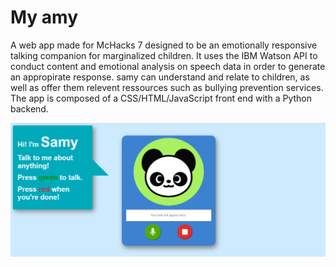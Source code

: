 # My amy
A web app made for McHacks 7 designed to be an emotionally responsive talking companion for marginalized children. It uses the IBM Watson API to conduct content and emotional analysis on speech data in order to generate an appropirate response. samy can understand and relate to children, as well as offer them relevent ressources such as bullying prevention services. The app is composed of a CSS/HTML/JavaScript front end with a Python backend.

![screenshot](https://github.com/therealaleks/MySamy/blob/master/Samy.PNG)
